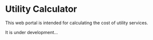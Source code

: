 # Utility Calculator 
This web portal is intended for calculating the cost of utility services.

It is under development...
